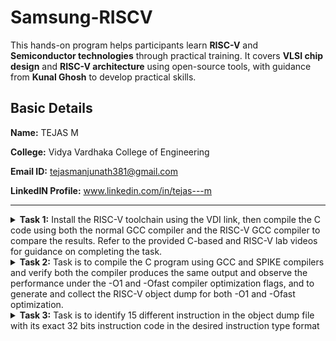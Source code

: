 #  Samsung-RISCV

This hands-on program helps participants learn **RISC-V** and **Semiconductor technologies** through practical training. It covers **VLSI chip design** and **RISC-V architecture** using open-source tools, with guidance from **Kunal Ghosh** to develop practical skills.

##  Basic Details

**Name:** TEJAS M 

**College:** Vidya Vardhaka College of Engineering

**Email ID:** tejasmanjunath381@gmail.com 

**LinkedIN Profile:** www.linkedin.com/in/tejas---m

----------------------------------------------------------------------------------------------------------------

<details>
<summary><b>Task 1:</b> Install the RISC-V toolchain using the VDI link, then compile the C code using both the normal GCC compiler and the RISC-V GCC compiler to compare the results. Refer to the provided C-based and RISC-V lab videos for guidance on completing the task.</summary>   
<br>
  
**C Program**

We start by creating a file in our directory using a simple editor like Leafpad. After writing the program to calculate the sum of numbers from 1 to n, save the file, close the editor, and compile it using GCC. Once compiled, you can run the program to fetch the output.

### Program to calculate 1 to n numbers
```
#include<stdio.h>
int main()
{
  int i, sum=0, n=50;
  for(i=0;i<=n;++i)
    {
      sum+=i;
    }
  printf("Sum of numbers from 1 to %d is %d\n",n,sum);
  return 0;
}
```

**Commands used to compile and fetch the output are**
```
gcc sum1ton.c
./a.out
```

**C Program output on compiling using GCC compiler**
![sum 1 to n](https://github.com/user-attachments/assets/a8080e4b-37b7-4122-a000-383612a9c3cf)

### RISC-V instructions 

It involves viewing the C code with the cat command which as been written using the leafpad.

```
cat sum1ton.c
```

### Generating Object file using RISC-V 64 bit compiler.

```
riscv64-unknown-elf-gcc -O1 -mabi=lp64 -march=rv64i -o sum1ton.o sum1ton.c
riscv64-unknown-elf-gcc -Ofast -mabi=lp64 -march=rv64i -o sum1ton.o sum1ton.c
```

![Code compiled using riscv compiler](https://github.com/user-attachments/assets/5a5451a8-a061-4b9a-8f14-3658add2c727)

After compiling, type
```
riscv64-unknown-elf-objdump -d sum1ton.o
```
to disassemble the code and examine its assembly language version. This provides a closer look at how the program works at the hardware level.

### The Assembly language code is displayed.
![objdump using O1](https://github.com/user-attachments/assets/2c0ffa3e-1f74-4f6f-a0e0-ebe481fc9cfb)

**O1 Optimization**

![Objdump using Ofast](https://github.com/user-attachments/assets/6189df23-9da1-46e5-adcb-18d85c85d52e)

**Ofast Optimization** 
</details>

<details>
<summary><b>Task 2:</b> Task is to compile the C program using GCC and SPIKE compilers and verify both the compiler produces the same output and observe the performance under the -O1 and -Ofast compiler optimization flags, and to generate and collect the RISC-V object dump for both -O1 and -Ofast optimization.</summary>   
<br>

**C program to calculate factorial of number**
```
#include<stdio.h>
int fact(int n);
void main()
{
int digit = 25, factorial;
factorial = fact(digit);
printf("\n the factorial of the number %d is %d \n",digit,factorial);
}
int fact(int n)
{
if (n == 0 || n== 1)
return 1;
else
return(n* fact(n-1));
}
```

The code has to be simulated using both gcc and riscv compiler. Same output should be displayed on the terminal for both.

The commands used are as follows:

### For gcc compiler
```
gcc swap.c
./a.out
```
### For riscv compiler
```
spike pk swap.o
```
![gcc and spike output](https://github.com/user-attachments/assets/33518772-9e1b-403f-b0b0-69796f24c75e)

Object dump for C code using Ofast and O1

![Objdump using Ofast](https://github.com/user-attachments/assets/1fe955a2-e168-444c-9635-2fbe5b8f4888)

**Using Ofast**

![Objdump using O1](https://github.com/user-attachments/assets/c7fd357c-b231-4c59-96cf-782473a7cd0d)

**Using O1**

To debug the assembly language program use the following commands

1. To open the object dump
   ```
   riscv64-unknown-elf-objdump -d swap.o | less
   ```
2. To debug
   ```
   spike -d pk swap.o
   ```

The debugging operations are performed as follows
![Ofast complete](https://github.com/user-attachments/assets/abb9e8c4-8487-45f8-a0ff-2fda66e8c99b)
**Debugging -Ofast object dump file** 

![O1 complete](https://github.com/user-attachments/assets/adbafd8d-7609-4db6-9040-dfa4d397a4a0)
**Debugging -O1 object dump file**
</details>

  
<details>
<summary><b>Task 3:</b> Task is to identify 15 different instruction in the object dump file with its exact 32 bits instruction code in the desired instruction type format</summary>
  
## INSTRUCTIONS FORMAT IN RISC-V  
The instruction format of a processor defines how machine language instructions are structured and organized, enabling the processor to execute operations. It consists of binary patterns (0s and 1s) that specify the operation to be performed and the data or location involved.
There are 6 instruction formats in RISC-V:  
1. R(Register)-format 
2. I(Immediate)-format  
3. S(Store)-format  
4. B(Branch)-format  
5. U(Upper)-format  
6. J(Jump)-format

![RISCV Instruction Types](https://github.com/user-attachments/assets/cf2b535c-e9b5-46b9-9020-943223206153)

### *15 Different instructions and their 32 bits instruction code*  
  
```
li a0, 0x21  
```  
> *Opcode: (7 bits)                           = 0010011
> Immediate (Imm): 0x21 (12 bits)            = 0000 0010 0001
> Source Register (rs1): x0 (5 bits)         = 00000 
> Destination Register (rd): a0 (5 bits)     = 00001
> func3:(3 bits)                             = 000

**32 bits instruction :** ```0000 0010 0001 | 00000| 000 | 00001 | 0010011``` 
